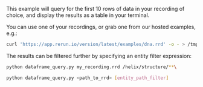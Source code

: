 This example will query for the first 10 rows of data in your recording of choice,
and display the results as a table in your terminal.

You can use one of your recordings, or grab one from our hosted examples, e.g.:
```bash
curl 'https://app.rerun.io/version/latest/examples/dna.rrd' -o - > /tmp/dna.rrd
```

The results can be filtered further by specifying an entity filter expression:
```bash
python dataframe_query.py my_recording.rrd /helix/structure/**\
```

```bash
python dataframe_query.py <path_to_rrd> [entity_path_filter]
```
